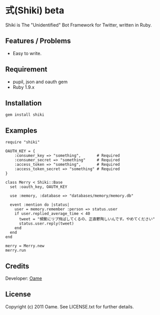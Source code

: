 式(Shiki) beta
=============

Shiki is The "Unidentified" Bot Framework for Twitter, written in Ruby.

Features / Problems
-------------

* Easy to write.

Requirement
-------------

* pupil, json and oauth gem
* Ruby 1.9.x

Installation
-------------

	gem install shiki

Examples
-------------
	require "shiki"

	OAUTH_KEY = {
		:consumer_key => "something",   	# Required
		:consumer_secret => "something"		# Required
		:access_token => "something",       # Required
		:access_token_secret => "something" # Required
	}
	
	class Merry < Shiki::Base
      set :oauth_key, OAUTH_KEY
      
      use :memory, :database => "databases/memory/memory.db"
      
      event :mention do |status|
        user = memory.remember :person => status.user
        if user.replied_average_time < 40
          tweet = "頻繁にリプ飛ばしてくるの、正直鬱陶しいんです。やめてください"
          status.user.reply(tweet)
        end
      end
    end

	merry = Merry.new
 	merry.run

Credits
-------------

Developer: [Oame](http://twitter.com/o_ame)

License
-------------

Copyright (c) 2011 Oame. See LICENSE.txt for
further details.

